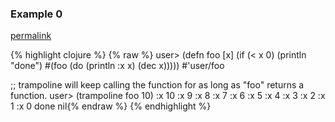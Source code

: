 ### Example 0
[permalink](#example-0)

{% highlight clojure %}
{% raw %}
user> (defn foo [x]
        (if (< x 0)
          (println "done")
          #(foo (do (println :x x) (dec x)))))
#'user/foo

;; trampoline will keep calling the function for as long as "foo" returns a function.
user> (trampoline foo 10)
:x 10
:x 9
:x 8
:x 7
:x 6
:x 5
:x 4
:x 3
:x 2
:x 1
:x 0
done
nil{% endraw %}
{% endhighlight %}


